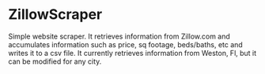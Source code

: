# ZillowScraper
Simple website scraper. It retrieves information from Zillow.com and accumulates information such as price, sq footage, beds/baths, etc and writes it to a csv file. It currently retrieves information from Weston, Fl, but it can be modified for any city.
